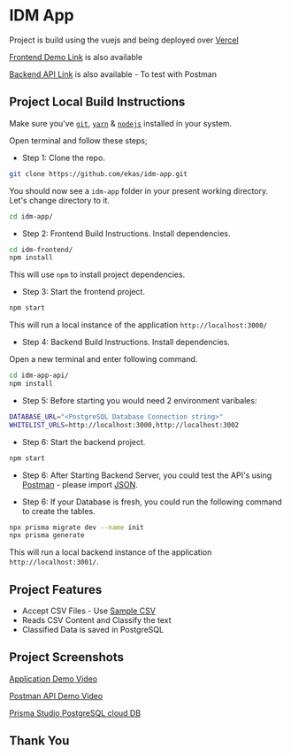 # IDM App

Project is build using the vuejs and being deployed over [Vercel](https://vercel.com/)

[Frontend Demo Link](https://idm-frontend-murex.vercel.app/) is also available

[Backend API Link](https://idm-app-api.vercel.app/) is also available - To test with Postman

## Project Local Build Instructions

Make sure you've [`git`](https://git-scm.com/book/en/v2/Getting-Started-Installing-Git), [`yarn`](https://docs.npmjs.com/cli/v8/commands/npm-install) & [`nodejs`](https://nodejs.org/en/) installed in your system.

Open terminal and follow these steps;

- Step 1: Clone the repo.

```bash
git clone https://github.com/ekas/idm-app.git
```

You should now see a `idm-app` folder in your present working directory. Let's change directory to it.

```bash
cd idm-app/
```

- Step 2: Frontend Build Instructions. Install dependencies.

```bash
cd idm-frontend/
npm install
```

This will use `npm` to install project dependencies.

- Step 3: Start the frontend project.

```bash
npm start
```

This will run a local instance of the application `http://localhost:3000/`

- Step 4: Backend Build Instructions. Install dependencies.

Open a new terminal and enter following command.

```bash
cd idm-app-api/
npm install
```

- Step 5: Before starting you would need 2 environment varibales:

```bash
DATABASE_URL="<PostgreSQL Database Connection string>"
WHITELIST_URLS=http://localhost:3000,http://localhost:3002
```

- Step 6: Start the backend project.

```bash
npm start
```

- Step 6: After Starting Backend Server, you could test the API's using [Postman](https://www.postman.com/jp/downloads/) - please import [JSON](https://github.com/ekas/idm-app/blob/main/idm-app-api/IDM%20App%20Api.postman_collection.json).

- Step 6: If your Database is fresh, you could run the following command to create the tables.

```bash
npx prisma migrate dev --name init
npx prisma generate
```

This will run a local backend instance of the application `http://localhost:3001/`.

## Project Features

- Accept CSV Files - Use [Sample CSV](https://github.com/ekas/idm-app/blob/main/sample.csv)
- Reads CSV Content and Classify the text
- Classified Data is saved in PostgreSQL

## Project Screenshots

[Application Demo Video](https://github.com/ekas/idm-app/blob/main/assets/application_ui.mov)

[Postman API Demo Video](https://github.com/ekas/idm-app/blob/main/assets/postman.mov)

[Prisma Studio PostgreSQL cloud DB](https://github.com/ekas/idm-app/blob/main/assets/prisma_studio.mov)

## Thank You
